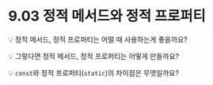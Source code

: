 # 9.03 정적 메서드와 정적 프로퍼티

💡 정적 메서드, 정적 프로퍼티는 어떨 때 사용하는게 좋을까요? 

💡 그렇다면 정적 메서드, 정적 프로퍼티는 어떻게 만들까요?

💡 `const`와 정적 프로퍼티(`static`)의 차이점은 무엇일까요?
